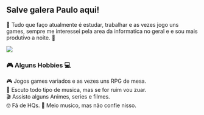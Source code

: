 ## Salve galera **Paulo** aqui!

👾 Tudo que faço atualmente é estudar, trabalhar e as vezes jogo uns games, sempre me interessei pela area da informatica no geral e 
e sou mais produtivo a noite. 👾 

<img src="https://64.media.tumblr.com/d004baa1ce9af234a42432e8ecf87bef/38376eadce7bd633-97/s250x400/f32ec4b503b0796edbf629631f52f965f238968f.gifv">

### 🎮 Alguns Hobbies 💻

🎮 Jogos games variados e as vezes uns RPG de mesa. </br>
🎵 Escuto todo tipo de musica, mas se for ruim vou zuar. </br>
🎬 Assisto alguns Animes, series e filmes. </br>
🤓 Fã de HQs.
🎸 Meio musico, mas não confie nisso.









